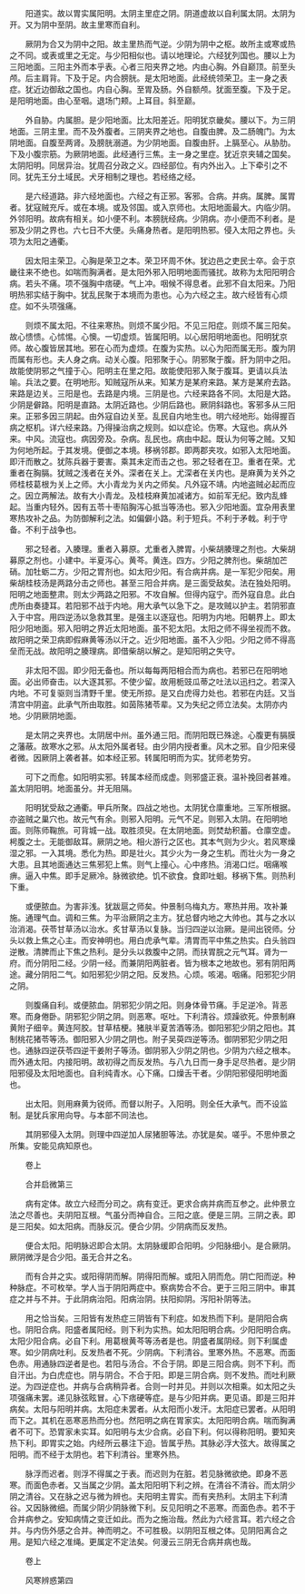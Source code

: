 <!-- { "loadSidebar": true } -->
　　阳道实。故以胃实属阳明。太阴主里症之阴。阴道虚故以自利属太阴。太阴为开。又为阴中至阴。故主里寒而自利。

　　厥阴为合又为阴中之阳。故主里热而气逆。少阴为阴中之枢。故所主或寒或热之不同。或表或里之无定。与少阳相似也。请以地理论。六经犹列国也。腰以上为三阳地面。三阳主外而本乎表。心者三阳夹界之地。内由心胸。外自巅顶。前至头颅。后主肩背。下及于足。内合膀胱。是太阳地面。此经统领荣卫。主一身之表症。犹近边御敌之国也。内自心胸。至胃及肠。外自额颅。犹面至腹。下及于足。是阳明地面。由心至咽。退场门颊。上耳目。斜至巅。

　　外自胁。内属胆。是少阳地面。比太阳差近。阳明犹京畿矣。腰以下。为三阴地面。三阴主里。而不及外腹者。三阴夹界之地也。自腹由脾。及二肠魄门。为太阴地面。自腹至两肾。及膀胱溺道。为少阴地面。自腹由肝。上膈至心。从胁肋。下及小腹宗筋。为厥阴地面。此经通行三焦。主一身之里症。犹近京夹辅之国矣。太阴阳明。同居异治。犹周召分政之义。四经部位。有内外出入。上下牵引之不同。犹先王分土域民。犬牙相制之理也。若经络之经。

　　是六经道路。非六经地面也。六经之有正邪。客邪。合病。并病。属脾。属胃者。犹寇贼充斥。或在本境。或及邻国。或入京师也。太阳地面最大。内临少阴。外邻阳明。故病有相关。如小便不利。本膀胱经病。少阴病。亦小便而不利者。是邪及少阴之界也。六七日不大便。头痛身热者。是阳明热邪。侵入太阳之界也。头项为太阳之通衢。

　　因太阳主荣卫。心胸是荣卫之本。荣卫环周不休。犹边邑之吏民士卒。会于京畿往来不绝也。如喘而胸满者。是太阳外邪入阳明地面而骚扰。故称为太阳阳明合病。若头不痛。项不强胸中痞硬。气上冲。咽候不得息者。此邪不自太阳来。乃阳明热邪实结于胸中。犹乱民聚于本境而为患也。心为六经之主。故六经皆有心烦症。如不头项强痛。

　　则烦不属太阳。不往来寒热。则烦不属少阳。不见三阳症。则烦不属三阳矣。故心愦愦。心怵惕。心懊。一切虚烦。皆属阳明。以心居阳明地面也。阳明犹京师。故心腹皆居其地。邪在心而为虚烦。在腹为实热。以心为阳而属无形。腹为阴而属有形也。夫人身之病。动关心腹。阳邪聚于心。阴邪聚于腹。肝为阴中之阳。故能使阴邪之气撞于心。阳明主在里之阳。故能使阳邪入聚于腹耳。更请以兵法喻。兵法之要。在明地形。知贼寇所从来。知某方是某府来路。某方是某府去路。来路是边关。三阳是也。去路是内境。三阴是也。六经来路各不同。太阳是大路。少阴是僻路。阳明是直路。太阴近路也。少阴后路也。厥阴斜路也。客邪多从三阳来。正邪多因三阴起。由外寇自边关至。乱民自内地生也。明六经地形。始得握百病之枢机。详六经来路。乃得操治病之规则。如以症论。伤寒。大寇也。病从外来。中风。流寇也。病因旁及。杂病。乱民也。病由中起。既认为何等之贼。又知为何地所起。于其发境。便御之本境。移祸邻郡。即两郡夹攻。如邪入太阳地面。即汗而散之。犹陈兵器于要害。乘其未定而击之也。邪之轻者在卫。重者在荣。尤重者在胸膈。犹贼之浅者在关外。深者在关上。尤深者在关内也。是麻黄为关外之师桂枝葛根为关上之师。大小青龙为关内之师矣。凡外寇不靖。内地盗贼必起而应之。因立两解法。故有大小青龙。及桂枝麻黄加减诸方。如前军无纪。致内乱蜂起。当重内轻外。因有五苓十枣陷胸泻心抵当等汤也。邪入少阳地面。宜杂用表里寒热攻补之品。为防御解利之法。如偏僻小路。利于短兵。不利于矛戟。利于守备。不利于战争也。

　　邪之轻者。入腠理。重者入募原。尤重者入脾胃。小柴胡腠理之剂也。大柴胡募原之剂也。小建中。半夏泻心。黄芩。黄连。四方。少阳之脾剂也。柴胡加芒硝。加牡蛎二方。少阳之胃剂也。如太阳少阳。有合病并病。是一军犯少阳矣。用柴胡桂枝汤是两路分击之师也。甚至三阳合并病。是三面受敌矣。法在独处阳明。阳明之地面整肃。则太少两路之阳邪。不攻自解。但得内寇宁。而外寇自息。此白虎所由奏捷耳。若阳邪不战于内地。用大承气以急下之。是攻贼以护主。若阴邪直入于中宫。用四逆汤以急救其里。是强主以逐寇也。阳明为内地。阳朝界上。即太阳少阳地面。邪入阳明之界近太阳地面。虽不犯太阳。太阳之师不得坐视而不救。故阳明之荣卫病即假麻黄等汤以汗之。近少阳地面。虽不入少阳。少阳之师不得高垒而无战。故阳明之腠理病。即借柴胡以解之。是知阳明之失守。

　　非太阳不固。即少阳无备也。所以每每两阳相合而为病也。若邪已在阳明地面。必出师奋击。以大逐其邪。不使少留。故用栀豉瓜蒂之吐法以迅扫之。若深入内地。不可复驱则当清野千里。使无所掠。是又白虎得力处也。若邪在内廷。又当清宫中阴盗。此承气所由取胜。如茵陈猪苓辈。又为失纪之师立法矣。太阴亦内地。少阴厥阴地面。

　　是太阴之夹界也。太阴居中州。虽外通三阳。而阴阳既已殊途。心腹更有膈膜之藩蔽。故寒水之邪。从太阳外属者轻。由少阴内授者重。风木之邪。自少阳来侵者微。因厥阴上袭者甚。如本经正邪。转属阳明而为实。犹师老势穷。

　　可下之而愈。如阳明实邪。转属本经而成虚。则邪盛正衰。温补挽回者甚难。盖太阴阳明。地面虽分。并无阻隔。

　　阳明犹受敌之通衢。甲兵所聚。四战之地也。太阴犹仓廪重地。三军所根据。亦盗贼之巢穴也。故元气有余。则邪入阳明。元气不足。则邪入太阴。在阳明地面。则陈师鞠旅。可背城一战。取胜须臾。在太阴地面。则焚劫积蓄。仓廪空虚。枵腹之士。无能御敌耳。厥阴之地。相火游行之区也。其本气则为少火。若风寒燥湿之邪。一入其境。悉化为热。即是壮火。其少火为一身之生机。而壮火为一身之大患。且其地面通达三焦邪犯上焦。则气上撞心。心中疼热。消渴口烂。咽痛喉痹。逼入中焦。即手足厥冷。脉微欲绝。饥不欲食。食即吐蛔。移祸下焦。则热利下重。

　　或便脓血。为害非浅。犹跋扈之师矣。仲景制乌梅丸方。寒热并用。攻补兼施。通理气血。调和三焦。为平治厥阴之主方。犹总督内地之大帅也。其与之水以治消渴。茯苓甘草汤以治水。炙甘草汤以复脉。当归四逆以治厥。是间出锐师。分头以救上焦之心主。而安神明也。用白虎承气辈。清胃而平中焦之热实。白头翁四逆散。清脾而止下焦之热利。是分头以救腹中之阴。而扶胃脘之元气耳。肾为一府。而分阴阳二经。少阴一经。而兼阴阳两脏者。皆为根本之地故也。邪有阴阳两途。藏分阴阳二气。如阳邪犯少阴之阳。反发热。心烦。咳渴。咽痛。阳邪犯少阴之阴。

　　则腹痛自利。或便脓血。阴邪犯少阴之阳。则身体骨节痛。手足逆冷。背恶寒。而身倦卧。阴邪犯少阴之阴。则恶寒。呕吐。下利清谷。烦躁欲死。仲景制麻黄附子细辛。黄连阿胶。甘草桔梗。猪肤半夏苦酒等汤。御阳邪犯少阴之阳也。其制桃花猪苓等汤。御阳邪入少阴之阴也。附子吴萸四逆等汤。御阴邪犯少阴之阳也。通脉四逆茯苓四逆干姜附子等汤。御阴邪入少阴之阴也。少阴为六经之根本。而外通太阳。内接阳明。故初得之而反发热。与八九日而一身手足尽热者。是少阴阳邪侵及太阳地面也。自利纯青水。心下痛。口燥舌干者。少阴阳邪侵阳明地面也。

　　出太阳。则用麻黄为锐师。而督以附子。入阳明。则全任大承气。而不设监制。是犹兵家用向导。与本部不同法也。

　　其阴邪侵入太阴。则理中四逆加人尿猪胆等法。亦犹是矣。嗟乎。不思仲景之所集。安能见病知原也。

　　卷上

　　合并启微第三

　　病有定体。故立六经而分司之。病有变迁。更求合病并病而互参之。此仲景立法之尽善也。夫阴阳互根。气虽分而神自合。三阳之底。便是三阴。三阴之表。即是三阳矣。如太阳病。而脉反沉。便合少阴。少阴病而反发热。

　　便合太阳。阳明脉迟即合太阴。太阴脉缓即合阳明。少阳脉细小。是合厥阴。厥阴微浮是合少阳。虽无合并之名。

　　而有合并之实。或阳得阴而解。阴得阳而解。或阳入阴而危。阴亡阳而逆。种种脉症。不可枚举。学人当于阴阳两症中。察病势合不合。更于三阳三阴中。审其症之并与不并。于此阴病治阳。阳病治阴。扶阳抑阴。泻阳补阴等法。

　　用之恰当矣。三阳皆有发热症三阴皆有下利症。如发热而下利。是阴阳合病也。阴阳合病。阳盛者属阳经。则下利为实热。如太阳阳明合病。少阳阳明合病。太阳少阳合病。必自下利。用葛根黄芩等汤者是也。阴盛者属阴经。则下利属虚寒。如少阴病吐利。反发热者不死。少阴病。下利清谷。里寒外热。不恶寒。而面色赤。用通脉四逆者是也。若阳与汤合。不合于阴。即是三阳合病。则不下利。而自汗出。为白虎症也。阴与阴合。不合于阳。即是三阴合病。则不发热。而吐利厥逆。为四逆症也。并病与合病稍异者。合则一时并见。并则以次相乘。如太阳之头项强痛未罢。递见脉弦眩冒。心下痞硬等症。是与少阳并病。更见语。即是三阳并病矣。太阳与阳明并病。太阳症未罢者。从太阳而小发汗。太阳症已罢者。从阳明而下之。其机在恶寒恶热而分也。然阳明之病在胃家实。太阳阳明合病。喘而胸满者不可下。恐胃家未实耳。如阳明与太少合病。必自下利。何以得称阳明。要知夹热下利。即胃实之始。内经所云暴注下迫。皆属乎热。其脉必浮大弦大。故得属之阳明。而不经于太阴也。若下利清谷。里寒外热。

　　脉浮而迟者。则浮不得属之于表。而迟则为在脏。若见脉微欲绝。即身不恶寒。而面色赤者。又当属之少阴。盖太阳阳明下利之辨。在清谷不清谷。而太阴少阴之清谷。又在脉之迟与微为辨也。夫阳明主胃实。而有夹热利。太阴主下利清谷。又因脉微细。而属少阴少阴脉微下利。反见阳明之不恶寒。而面色赤。若不于合并病参之。安知病情之变迁如此。而为之施治哉。然此为六经言耳。若六经之合并。与内伤外感之合并。神而明之。不可胜极。以阴阳互根之体。见阴阳离合之用。是知六经之准绳。更属定不定法矣。何漫云三阴无合病并病也哉。

　　卷上

　　风寒辨惑第四

